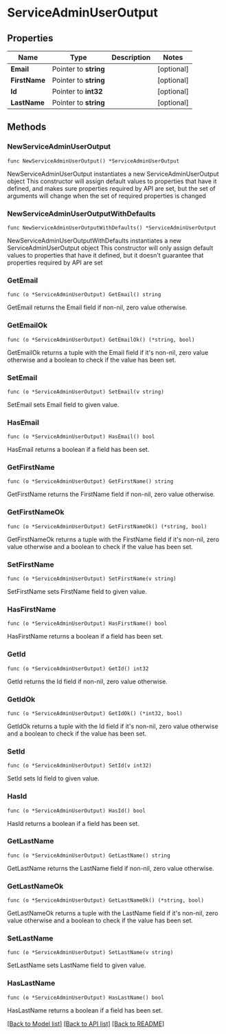 # ServiceAdminUserOutput

## Properties

Name | Type | Description | Notes
------------ | ------------- | ------------- | -------------
**Email** | Pointer to **string** |  | [optional] 
**FirstName** | Pointer to **string** |  | [optional] 
**Id** | Pointer to **int32** |  | [optional] 
**LastName** | Pointer to **string** |  | [optional] 

## Methods

### NewServiceAdminUserOutput

`func NewServiceAdminUserOutput() *ServiceAdminUserOutput`

NewServiceAdminUserOutput instantiates a new ServiceAdminUserOutput object
This constructor will assign default values to properties that have it defined,
and makes sure properties required by API are set, but the set of arguments
will change when the set of required properties is changed

### NewServiceAdminUserOutputWithDefaults

`func NewServiceAdminUserOutputWithDefaults() *ServiceAdminUserOutput`

NewServiceAdminUserOutputWithDefaults instantiates a new ServiceAdminUserOutput object
This constructor will only assign default values to properties that have it defined,
but it doesn't guarantee that properties required by API are set

### GetEmail

`func (o *ServiceAdminUserOutput) GetEmail() string`

GetEmail returns the Email field if non-nil, zero value otherwise.

### GetEmailOk

`func (o *ServiceAdminUserOutput) GetEmailOk() (*string, bool)`

GetEmailOk returns a tuple with the Email field if it's non-nil, zero value otherwise
and a boolean to check if the value has been set.

### SetEmail

`func (o *ServiceAdminUserOutput) SetEmail(v string)`

SetEmail sets Email field to given value.

### HasEmail

`func (o *ServiceAdminUserOutput) HasEmail() bool`

HasEmail returns a boolean if a field has been set.

### GetFirstName

`func (o *ServiceAdminUserOutput) GetFirstName() string`

GetFirstName returns the FirstName field if non-nil, zero value otherwise.

### GetFirstNameOk

`func (o *ServiceAdminUserOutput) GetFirstNameOk() (*string, bool)`

GetFirstNameOk returns a tuple with the FirstName field if it's non-nil, zero value otherwise
and a boolean to check if the value has been set.

### SetFirstName

`func (o *ServiceAdminUserOutput) SetFirstName(v string)`

SetFirstName sets FirstName field to given value.

### HasFirstName

`func (o *ServiceAdminUserOutput) HasFirstName() bool`

HasFirstName returns a boolean if a field has been set.

### GetId

`func (o *ServiceAdminUserOutput) GetId() int32`

GetId returns the Id field if non-nil, zero value otherwise.

### GetIdOk

`func (o *ServiceAdminUserOutput) GetIdOk() (*int32, bool)`

GetIdOk returns a tuple with the Id field if it's non-nil, zero value otherwise
and a boolean to check if the value has been set.

### SetId

`func (o *ServiceAdminUserOutput) SetId(v int32)`

SetId sets Id field to given value.

### HasId

`func (o *ServiceAdminUserOutput) HasId() bool`

HasId returns a boolean if a field has been set.

### GetLastName

`func (o *ServiceAdminUserOutput) GetLastName() string`

GetLastName returns the LastName field if non-nil, zero value otherwise.

### GetLastNameOk

`func (o *ServiceAdminUserOutput) GetLastNameOk() (*string, bool)`

GetLastNameOk returns a tuple with the LastName field if it's non-nil, zero value otherwise
and a boolean to check if the value has been set.

### SetLastName

`func (o *ServiceAdminUserOutput) SetLastName(v string)`

SetLastName sets LastName field to given value.

### HasLastName

`func (o *ServiceAdminUserOutput) HasLastName() bool`

HasLastName returns a boolean if a field has been set.


[[Back to Model list]](../README.md#documentation-for-models) [[Back to API list]](../README.md#documentation-for-api-endpoints) [[Back to README]](../README.md)


